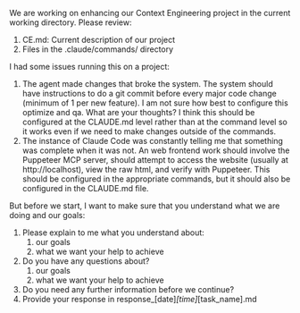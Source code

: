 We are working on enhancing our Context Engineering project in the current working directory. Please review: 
1. CE.md: Current description of our project
2. Files in the .claude/commands/ directory

I had some issues running this on a project:
1. The agent made changes that broke the system. The system should have instructions to do a git commit before every major code change (minimum of 1 per new feature). I am not sure how best to configure this optimize and qa. What are your thoughts? I think this should be configured at the CLAUDE.md level rather than at the command level so it works even if we need to make changes outside of the commands.
2. The instance of Claude Code was constantly telling me that something was complete when it was not. An web frontend work should involve the Puppeteer MCP server, should attempt to access the website (usually at http://localhost), view the raw html, and verify with Puppeteer. This should be configured in the appropriate commands, but it should also be configured in the CLAUDE.md file. 

But before we start, I want to make sure that you understand what we are doing and our goals: 
1. Please explain to me what you understand about: 
	1. our goals
	2. what we want your help to achieve 
2. Do you have any questions about? 
	1. our goals
	2. what we want your help to achieve 
3. Do you need any further information before we continue?
4. Provide your response in response_[date]_[time]_[task_name].md